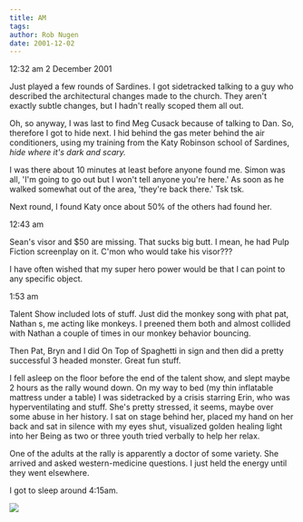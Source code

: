 ```yaml
---
title: AM
tags: 
author: Rob Nugen
date: 2001-12-02
---
```


<p class=date>12:32 am 2 December 2001</p>

<p>Just played a few rounds of Sardines.  I got
sidetracked talking to a guy who described the
architectural changes made to the church.  They aren't
exactly subtle changes, but I hadn't really scoped
them all out.</p>

<p>Oh, so anyway, I was last to find Meg Cusack
because of talking to Dan. So, therefore I got to hide
next.  I hid behind the gas meter behind the air
conditioners, using my training from the Katy Robinson
school of Sardines, <em>hide where it's dark and
scary.</em></p>

<p>I was there about 10 minutes at least before anyone
found me.  Simon was all, 'I'm going to go out but I
won't tell anyone you're here.'  As soon as he walked
somewhat out of the area, 'they're back there.'  Tsk
tsk.</p>

<p>Next round, I found Katy once about 50% of the
others had found her.</p>

<p class=date>12:43 am</p>

<p>Sean's visor and $50 are missing.  That sucks big
butt.  I mean, he had Pulp Fiction screenplay on it. 
C'mon who would take his visor???</p>

<p>I have often wished that my super hero power would
be that I can point to any specific object.</p>

<p class=date>1:53 am</p>

<p>Talent Show included lots of stuff.  Just did the
monkey song with phat pat, Nathan s, me acting like
monkeys.  I preened them both and almost collided with
Nathan a couple of times in our monkey behavior
bouncing.</p>

<p>Then Pat, Bryn and I did On Top of Spaghetti in
sign and then did a pretty successful 3 headed
monster.  Great fun stuff.</p>

<p>I fell asleep on the floor before the end of the
talent show, and slept maybe 2 hours as the rally
wound down.  On my way to bed (my thin inflatable
mattress under a table) I was sidetracked by a crisis
starring Erin, who was hyperventilating and stuff. 
She's pretty stressed, it seems, maybe over some abuse
in her history.  I sat on stage behind her, placed my
hand on her back and sat in silence with my eyes shut,
visualized golden healing light into her Being as two
or three youth tried verbally to help her relax.</p>

<p>One of the adults at the rally is apparently a
doctor of some variety.  She arrived and asked
western-medicine questions.  I just held the energy
until they went elsewhere.</p>

<p>I got to sleep around 4:15am.</p>

<p><img src="/images/rob/wL-ROB.gif"/></p>
